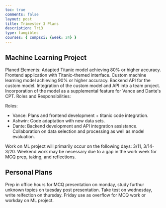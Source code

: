 ```yaml
---
toc: true
comments: false
layout: post
title: Trimester 3 Plans
description: Tri3
type: tangibles
courses: { compsci: {week: 24} }
---
```


## Machine Learning Project

Planed Elements:
Adapted Titanic model achieving 80% or higher accuracy.
Frontend application with Titanic-themed interface.
Custom machine learning model achieving 90% or higher accuracy.
Backend API for the custom model.
Integration of the custom model and API into a team project.
Incorporation of the model as a supplemental feature for Vance and Dante's CPT.
Roles and Responsibilities:

Roles:
- Vance: Plans and frontend development + titanic code integration.
- Ashwin: Code adaptation with new data sets.
- Dante: Backend development and API integration assistance.
Collaboration on data selection and processing as well as model evaluation.

Work on ML project will primarily occur on the following days: 3/11, 3/14-3/20. Weekend work may be necessary due to a gap in the work week for MCQ prep, taking, and reflections.

## Personal Plans

Prep in office hours for MCQ presentation on monday, study furthur unknown topics on tuesday post presentation. Take test on wednesday, write relfection on thursday. Friday use as overflow for MCQ work or workday on ML project.